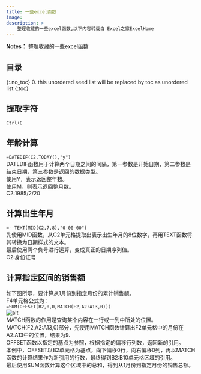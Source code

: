 ```yaml
---
title: 一些excel函数
image: 
description: >
    整理收藏的一些excel函数,以下内容转载自 Excel之家ExcelHome
---
```


**Notes：**
整理收藏的一些excel函数  

## 目录
{:.no_toc}
0. this unordered seed list will be replaced by toc as unordered list
{:toc}


## 提取字符
`Ctrl+E`  
## 年龄计算
`=DATEDIF(C2,TODAY(),"y")`  
DATEDIF函数用于计算两个日期之间的间隔，第一参数是开始日期，第二参数是结束日期，第三参数是返回的数据类型。  
使用Y，表示返回整年数。  
使用M，则表示返回整月数。  
C2:1985/2/20
## 计算出生年月
`=--TEXT(MID(C2,7,8),"0-00-00")`  
先使用MID函数，从C2单元格提取出表示出生年月的8位数字，再用TEXT函数将其转换为日期样式的文本。  
最后使用两个负号进行运算，变成真正的日期序列值。  
C2:身份证号  
## 计算指定区间的销售额
如下图所示，要计算从1月份到指定月份的累计销售额。  
F4单元格公式为：  
`=SUM(OFFSET(B2,0,0,MATCH(F2,A2:A13,0)))`  
![alt](/blog/img/excel/1.jpg)  
MATCH函数的作用是查询某个内容在一行或一列中所处的位置。  
MATCH(F2,A2:A13,0)部分，先使用MATCH函数计算出F2单元格中的月份在A2:A13中的位置，结果为9.  
OFFSET函数以指定的基点为参照，根据指定的偏移行列数，返回新的引用。  
本例中，OFFSET以B2单元格为基点，向下偏移0行，向右偏移0列，再以MATCH函数的计算结果作为新引用的行数，最终得到B2:B10单元格区域的引用。  
最后使用SUM函数计算这个区域中的总和，得到从1月份到指定月份的销售总额。  



&#160; &#160; &#160; &#160;
